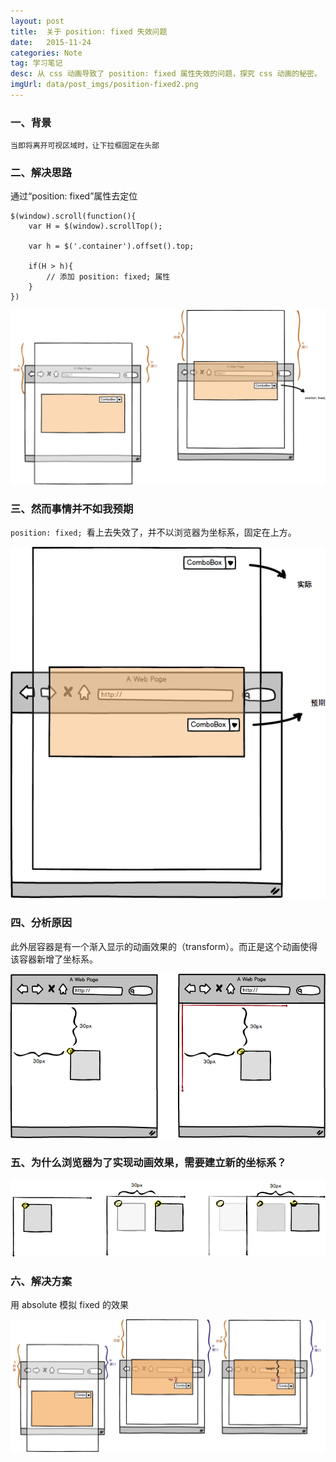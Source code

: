 ```yaml
---
layout: post
title:  关于 position: fixed 失效问题
date:   2015-11-24
categories: Note
tag: 学习笔记
desc: 从 css 动画导致了 position: fixed 属性失效的问题，探究 css 动画的秘密。
imgUrl: data/post_imgs/position-fixed2.png
---
```


### 一、背景

	当即将离开可视区域时，让下拉框固定在头部

### 二、解决思路

通过“position: fixed”属性去定位

	$(window).scroll(function(){
		var H = $(window).scrollTop();

		var h = $('.container').offset().top;

		if(H > h){
			// 添加 position: fixed; 属性
		}
	})

![position-fixed](/data/post_imgs/position-fixed.png)

### 三、然而事情并不如我预期

`position: fixed; `看上去失效了，并不以浏览器为坐标系，固定在上方。

![position-fixed](/data/post_imgs/position-fixed2.png)

### 四、分析原因

此外层容器是有一个渐入显示的动画效果的（transform）。而正是这个动画使得该容器新增了坐标系。

![position-fixed](/data/post_imgs/position-fixed4.png)

### 五、为什么浏览器为了实现动画效果，需要建立新的坐标系？

![position-fixed](/data/post_imgs/position-fixed3.png)

### 六、解决方案

用 absolute 模拟 fixed 的效果

![position-fixed](/data/post_imgs/position-fixed5.png)
